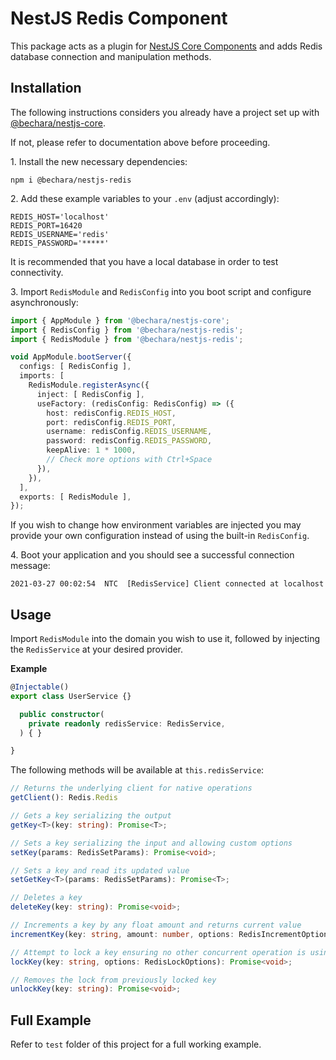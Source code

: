 # NestJS Redis Component

This package acts as a plugin for [NestJS Core Components](https://github.com/etienne-bechara/nestjs-core) and adds Redis database connection and manipulation methods.


## Installation

The following instructions considers you already have a project set up with [@bechara/nestjs-core](https://www.npmjs.com/package/@bechara/nestjs-core).

If not, please refer to documentation above before proceeding.


1\. Install the new necessary dependencies:

```
npm i @bechara/nestjs-redis
```


2\. Add these example variables to your `.env` (adjust accordingly):

```
REDIS_HOST='localhost'
REDIS_PORT=16420
REDIS_USERNAME='redis'
REDIS_PASSWORD='*****'
```

It is recommended that you have a local database in order to test connectivity.


3\. Import `RedisModule` and `RedisConfig` into you boot script and configure asynchronously:

```ts
import { AppModule } from '@bechara/nestjs-core';
import { RedisConfig } from '@bechara/nestjs-redis';
import { RedisModule } from '@bechara/nestjs-redis';

void AppModule.bootServer({
  configs: [ RedisConfig ],
  imports: [
    RedisModule.registerAsync({
      inject: [ RedisConfig ],
      useFactory: (redisConfig: RedisConfig) => ({
        host: redisConfig.REDIS_HOST,
        port: redisConfig.REDIS_PORT,
        username: redisConfig.REDIS_USERNAME,
        password: redisConfig.REDIS_PASSWORD,
        keepAlive: 1 * 1000,
        // Check more options with Ctrl+Space
      }),
    }),
  ],
  exports: [ RedisModule ],
});
```

If you wish to change how environment variables are injected you may provide your own configuration instead of using the built-in `RedisConfig`.


4\. Boot your application and you should see a successful connection message:

```
2021-03-27 00:02:54  NTC  [RedisService] Client connected at localhost
```


## Usage

Import `RedisModule` into the domain you wish to use it, followed by injecting the `RedisService` at your desired provider.

**Example**

```ts
@Injectable()
export class UserService {}

  public constructor(
    private readonly redisService: RedisService,
  ) { }

}
```

The following methods will be available at `this.redisService`:

```ts
// Returns the underlying client for native operations
getClient(): Redis.Redis

// Gets a key serializing the output
getKey<T>(key: string): Promise<T>;

// Sets a key serializing the input and allowing custom options
setKey(params: RedisSetParams): Promise<void>;

// Sets a key and read its updated value
setGetKey<T>(params: RedisSetParams): Promise<T>;

// Deletes a key
deleteKey(key: string): Promise<void>;

// Increments a key by any float amount and returns current value
incrementKey(key: string, amount: number, options: RedisIncrementOptions): Promise<number>;

// Attempt to lock a key ensuring no other concurrent operation is using it
lockKey(key: string, options: RedisLockOptions): Promise<void>;

// Removes the lock from previously locked key
unlockKey(key: string): Promise<void>;
```

## Full Example

Refer to `test` folder of this project for a full working example.
